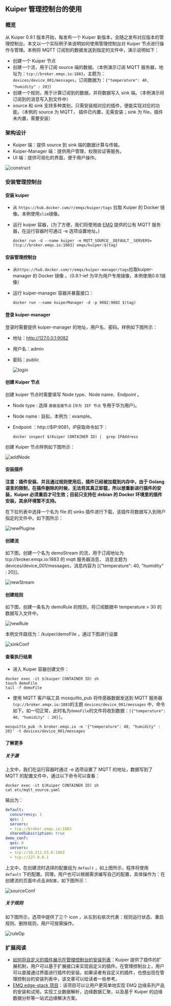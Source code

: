 ## Kuiper 管理控制台的使用

### 概览

从 Kuiper 0.9.1 版本开始，每发布一个 Kuiper 新版本，会随之发布对应版本的管理控制台。本文以一个实际例子来说明如何使用管理控制台对 Kuiper 节点进行操作与管理。本例将 MQTT 订阅到的数据发送到指定的文件中，演示说明如下：

- 创建一个 Kuiper 节点
- 创建一个流，用于订阅 source 端的数据。（本例演示订阅 MQTT 服务器，地址为：`tcp://broker.emqx.io:1883`，主题为：`devices/device_001/messages`，订阅数据为：`{"temperature": 40, "humidity" : 20}`）
- 创建一个规则，用于计算订阅到的数据，并将数据写入 sink 端。（本例演示将订阅到的消息写入到文件中）
- source 和 sink 支持多种类别，只需安装相对应的插件，便能实现对应的功能。（本例的 source 为 MQTT， 插件已内置，无需安装；sink 为 file，插件未内置，需要安装）

### 架构设计

* Kuiper 端：提供 source 到 sink 端的数据计算与传输。
* Kuiper-Manager 端：提供用户管理，权限验证等服务。
* UI 端：提供可视化的界面，便于用户操作。

![construct](./image/conStruct.png)

### 安装管理控制台

#### 安装 kuiper

- 从 `https://hub.docker.com/r/emqx/kuiper/tags` 拉取 Kuiper 的 Docker 镜像。本例使用`slim`镜像。

- 运行 kuiper 容器，(为了方便，我们将使用由 [EMQ](https://www.emqx.io) 提供的公有 MQTT 服务器，在运行容器时可通过 -e 选项设置地址。)

  ```shell
  docker run -d --name kuiper -e MQTT_SOURCE__DEFAULT__SERVERS=[tcp://broker.emqx.io:1883] emqx/kuiper:$(tag)
  ```

#### 安装管理控制台

- 从`https://hub.docker.com/r/emqx/kuiper-manager/tags`拉取kuiper-manager 的 Docker 镜像 。（0.9.1-ief 为华为用户专用镜像，本例使用0.9.1镜像）

- 运行 kuiper-manager 容器并暴露接口：

  ```shell
  docker run --name kuiperManager -d -p 9082:9082 $(tag)
  ```

#### 登录 kuiper-manager

登录时需要提供 kuiper-manager 的地址，用户名、密码。样例如下图所示：

* 地址：http://127.0.0.1:9082

* 用户名：admin

* 密码：public

  ![login](./image/login.png)

#### 创建 Kuiper 节点

创建 kuiper 节点时需要填写 Node type、Node name、Endpoint 。

* Node type : 选择 `直接连接节点`  (`华为 IEF 节点` 专用于华为用户)。

* Node name : 自拟，本例为：example。

* Endpoint ：http://$IP:9081，IP获取命令如下：

  ```shell
  docker inspect $(Kuiper CONTAINER ID) |  grep IPAddress
  ```

创建 Kuiper 节点样例如下图所示：

![addNode](./image/addNode.png)

#### 安装插件

**注意：插件安装、并且通过规则使用后，插件已经被加载到内存中，由于 Golang 语言的限制，在插件删除的时候，无法将其真正卸载，所以想重新进行插件的安装，Kuiper 必须重启才可生效；目前只支持在 debian 的 Docker 环境里的插件安装，其余环境暂不支持。**

在下拉列表中选择一个名为 file 的 sinks 插件进行下载，该插件将数据写入到用户指定的文件中。如下图所示：

![newPlugine](./image/newPlugin.png)

#### 创建流

如下图，创建一个名为 demoStream 的流，用于订阅地址为 tcp://broker.emqx.io:1883 的 mqtt 服务器消息， 消息主题为 devices/device_001/messages，消息内容为 [{"temperature": 40, "humidity" : 20}]。

![newStream](./image/newStream.png)

#### 创建规则

如下图，创建一条名为 demoRule 的规则，将订阅数据中 temperature > 30 的数据写入文件中。

![newRule](./image/newRule.png)

本例文件路径为：/kuiper/demoFile ，通过下图进行设置

![sinkConf](./image/sinkConf.png)

#### 查看执行结果

* 进入 Kuiper 容器创建文件：

```shell
docker exec -it $(kuiper CONTAINER ID) sh
touch demoFile
tail -f demoFile
```

* 使用 MQTT 客户端工具 mosquitto_pub 将传感器数据发送到 MQTT 服务器 `tcp://broker.emqx.io:1883`的主题 `devices/device_001/messages`  中，命令如下。如一切正常，此时名为`demoFile`的文件将收到数据：`[{"temperature": 40, "humidity" : 20}]`。

```shell
mosquitto_pub -h broker.emqx.io -m '{"temperature": 40, "humidity" : 20}' -t devices/device_001/messages
```

#### 了解更多

##### 关于源

上文中，我们在运行容器时通过 -e 选项设置了 MQTT 的地址，数据写到了 MQTT 的配置文件中，通过以下命令可以查看：

```shell
docker exec -it $(Kuiper CONTAINER ID) sh
cat etc/mqtt_source.yaml
```

输出为：

```yaml
default:
  concurrency: 1
  qos: 1
  servers:
  - tcp://broker.emqx.io:1883
  sharedSubscription: true
demo_conf:
  qos: 0
  servers:
  - tcp://10.211.55.6:1883
  - tcp://127.0.0.1
```

上文中，在创建流时选择的配置组为 `default` ，如上图所示，程序将使用 `default` 下的配置。同理，用户也可以根据需求编写自己的配置，具体操作为：在创建流的页面中点击`源配置`，如下图所示：

![sourceConf](./image/sourceConf.png)

##### 关于规则

如下图所示，选项中提供了三个 icon ，从左到右依次代表：规则运行状态、重启规则、删除规则，用户可按需操作。

![ruleOp](./image/ruleOp.png)

### 扩展阅读

- [如何将自定义的插件展示在管理控制台的安装列表](plugins_in_manager.md)：Kuiper 提供了插件的扩展机制，用户可以基于扩展接口来实现自定义的插件。在管理控制台上，用户可以直接通过界面进行插件的安装。如果读者有自定义的插件，也想出现在管理控制台的安装列表中，该文章可以给读者一些参考。
- [EMQ edge-stack 项目](https://github.com/emqx/edge-stack)：该项目可以让用户更简单地实现 EMQ 边缘系列产品的安装和试用，实现工业数据解析，边缘数据汇聚，以及基于 Kuiper 的边缘数据分析等一站式边缘解决方案。

